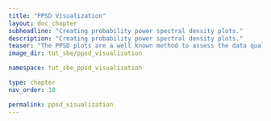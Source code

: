 ```yaml
---
title: "PPSD Visualization"
layout: doc_chapter
subheadline: "Creating probability power spectral density plots."
description: "Creating probability power spectral density plots."
teaser: "The PPSD plots are a well known method to assess the data quality of seismic data. The PPSD data computed with psysmon can be used to create PPSD plots for various time spans."
image_dir: tut_sbe/ppsd_visualization

namespace: tut_sbe_ppsd_visualization

type: chapter
nav_order: 10

permalink: ppsd_visualization
---
```


